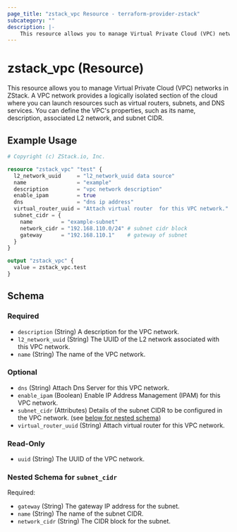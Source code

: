 ```yaml
---
page_title: "zstack_vpc Resource - terraform-provider-zstack"
subcategory: ""
description: |-
    This resource allows you to manage Virtual Private Cloud (VPC) networks in ZStack. A VPC network provides a logically isolated section of the cloud where you can launch resources such as virtual routers, subnets, and DNS services. You can define the VPC's properties, such as its name, description, associated L2 network, and subnet CIDR.
---
```


# zstack_vpc (Resource)

This resource allows you to manage Virtual Private Cloud (VPC) networks in ZStack. A VPC network provides a logically isolated section of the cloud where you can launch resources such as virtual routers, subnets, and DNS services. You can define the VPC's properties, such as its name, description, associated L2 network, and subnet CIDR.

## Example Usage

```terraform
# Copyright (c) ZStack.io, Inc.

resource "zstack_vpc" "test" {
  l2_network_uuid     = "l2_network_uuid data source"
  name                = "example"
  description         = "vpc network description"
  enable_ipam         = true
  dns                 = "dns ip address"
  virtual_router_uuid = "Attach virtual router  for this VPC network."
  subnet_cidr = {
    name         = "example-subnet"
    network_cidr = "192.168.110.0/24" # subnet cidr block
    gateway      = "192.168.110.1"    # gateway of subnet
  }
}

output "zstack_vpc" {
  value = zstack_vpc.test
}
```

<!-- schema generated by tfplugindocs -->
## Schema

### Required

- `description` (String) A description for the VPC network.
- `l2_network_uuid` (String) The UUID of the L2 network associated with this VPC network.
- `name` (String) The name of the VPC network.

### Optional

- `dns` (String) Attach Dns Server for this VPC network.
- `enable_ipam` (Boolean) Enable IP Address Management (IPAM) for this VPC network.
- `subnet_cidr` (Attributes) Details of the subnet CIDR to be configured in the VPC network. (see [below for nested schema](#nestedatt--subnet_cidr))
- `virtual_router_uuid` (String) Attach virtual router  for this VPC network.

### Read-Only

- `uuid` (String) The UUID of the VPC network.

<a id="nestedatt--subnet_cidr"></a>
### Nested Schema for `subnet_cidr`

Required:

- `gateway` (String) The gateway IP address for the subnet.
- `name` (String) The name of the subnet CIDR.
- `network_cidr` (String) The CIDR block for the subnet.



